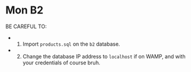 # Mon B2
BE CAREFUL TO:

- 1. Import ``products.sql`` on the ``b2`` database.
- 2. Change the database IP address to ``localhost`` if on WAMP, and with your credentials of course bruh.
